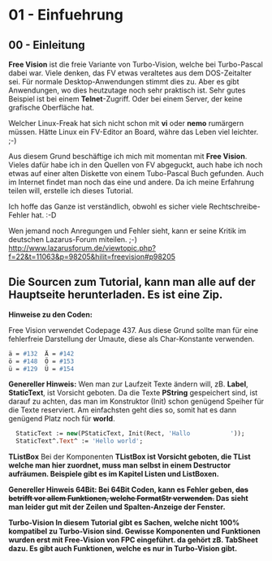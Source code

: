 # 01 - Einfuehrung
## 00 - Einleitung

<b>Free Vision</b> ist die freie Variante von Turbo-Vision, welche bei Turbo-Pascal dabei war.
Viele denken, das FV etwas veraltetes aus dem DOS-Zeitalter sei.
Für normale Desktop-Anwendungen stimmt dies zu.
Aber es gibt Anwendungen, wo dies heutzutage noch sehr praktisch ist.
Sehr gutes Beispiel ist bei einem <b>Telnet</b>-Zugriff.
Oder bei einem Server, der keine grafische Oberfläche hat.

Welcher Linux-Freak hat sich nicht schon mit <b>vi</b> oder <b>nemo</b> rumärgern müssen.
Hätte Linux ein FV-Editor an Board, währe das Leben viel leichter. ;-)

Aus diesem Grund beschäftige ich mich mit momentan mit <b>Free Vision</b>.
Vieles dafür habe ich in den Quellen von FV abgeguckt, auch habe ich noch etwas auf einer alten Diskette von einem Tubo-Pascal Buch gefunden.
Auch im Internet findet man noch das eine und andere.
Da ich meine Erfahrung teilen will, erstelle ich dieses Tutorial.

Ich hoffe das Ganze ist verständlich, obwohl es sicher viele Rechtschreibe-Fehler hat. :-D

Wen jemand noch Anregungen und Fehler sieht, kann er seine Kritik im deutschen Lazarus-Forum miteilen. ;-)
<a href="">http://www.lazarusforum.de/viewtopic.php?f=22&t=11063&p=98205&hilit=freevision#p98205</a>

Die Sourcen zum Tutorial, kann man alle auf der Hauptseite herunterladen.
Es ist eine Zip.
---
<b>Hinweise zu den Coden:</b>

Free Vision verwendet Codepage 437.
Aus diese Grund sollte man für eine fehlerfreie Darstellung der Umaute, diese als Char-Konstante verwenden.

```pascal
ä = #132  Ä = #142
ö = #148  Ö = #153
ü = #129  Ü = #154
```


<b>Genereller Hinweis:</b>
Wen man zur Laufzeit Texte ändern will, zB. <b>Label</b>, <b>StaticText</b>, ist Vorsicht geboten.
Da die Texte <b>PString</b> gespeichert sind, ist darauf zu achten, das man im Konstruktor (Init) schon genügend Speiher für die Texte reserviert.
Am einfachsten geht dies so, somit hat es dann genügend Platz noch für <b>world</b>.

```pascal
  StaticText := new(PStaticText, Init(Rect, 'Hallo           '));
  StaticText^.Text^ := 'Hello world';
```


<b>TListBox</b>
Bei der Komponenten <b>TListBox<b> ist Vorsicht geboten, die <b>TList</b> welche man hier zuordnet, muss man selbst in einem <b>Destructor</b> aufräumen.
Beispiele gibt es im Kapitel <b>Listen und ListBoxen</b>.

<b>Genereller Hinweis 64Bit:</b>
Bei 64Bit Coden, kann es Fehler geben, <s>das betrifft vor allem Funktionen, welche <b>FormatStr</b> verwenden.</s>
Das sieht man leider gut mit der Zeilen und Spalten-Anzeige der Fenster.

<b>Turbo-Vision</b>
In diesem Tutorial gibt es Sachen, welche <b>nicht</b> 100% kompatibel zu <b>Turbo-Vision</b> sind.
Gewisse Komponenten und Funktionen wurden erst mit <b>Free-Vision</b> von <b>FPC</b> eingeführt.
da gehört zB. <b>TabSheet dazu.</b>
Es gibt auch Funktionen, welche es nur in Turbo-Vision gibt.

